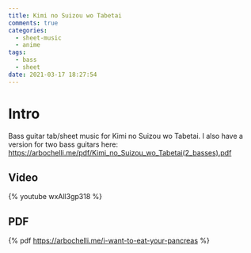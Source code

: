 ```yaml
---
title: Kimi no Suizou wo Tabetai
comments: true
categories:
  - sheet-music
  - anime
tags:
  - bass
  - sheet
date: 2021-03-17 18:27:54
---
```


# Intro
Bass guitar tab/sheet music for Kimi no Suizou wo Tabetai.
I also have a version for two bass guitars here: https://arbochelli.me/pdf/Kimi_no_Suizou_wo_Tabetai(2_basses).pdf

## Video
{% youtube wxAll3gp318 %}

## PDF
{% pdf https://arbochelli.me/i-want-to-eat-your-pancreas %}
